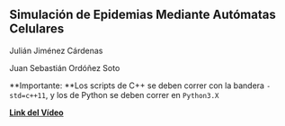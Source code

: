 ## Simulación de Epidemias Mediante Autómatas Celulares ##

Julián Jiménez Cárdenas

Juan Sebastián Ordóñez Soto

**Importante: **Los scripts de C++ se deben correr con la bandera `-std=c++11`, y los de Python se deben correr en `Python3.X`

[**Link del Vídeo**](https://www.youtube.com/watch?v=gMVASHoI1IU&feature=youtu.be)

